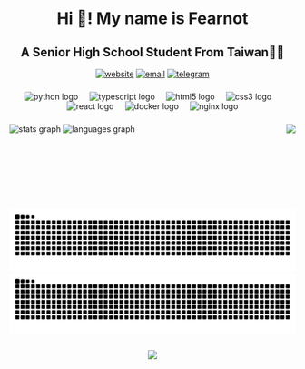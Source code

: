 <h1 align="center">Hi 👋! My name is Fearnot</h1>

###

<h2 align="center">A Senior High School Student From Taiwan🧑‍💻</h2>

  <div align="center">
  
  [![website](https://img.shields.io/badge/Website-fearnot.tw-green?style=for-the-badge&logoColor=green)](https://fearnot.tw)
  [![email](https://img.shields.io/badge/Email-hi%40fearnot.tw-red?style=for-the-badge&logo=Gmail&logoColor=red)](mailto:hi@fearnot.tw)
  [![telegram](https://img.shields.io/badge/Telegram-%40fearnot221-blue?style=for-the-badge&logo=Telegram&logoColor=blue)](https://t.me/fearnot221)
  
  </div>

###

<div align="center">
  <img src="https://cdn.jsdelivr.net/gh/devicons/devicon/icons/python/python-original.svg" height="30" alt="python logo"  />
  <img width="12" />
  <img src="https://cdn.jsdelivr.net/gh/devicons/devicon/icons/typescript/typescript-original.svg" height="30" alt="typescript logo"  />
  <img width="12" />
  <img src="https://cdn.jsdelivr.net/gh/devicons/devicon/icons/html5/html5-original.svg" height="30" alt="html5 logo"  />
  <img width="12" />
  <img src="https://cdn.jsdelivr.net/gh/devicons/devicon/icons/css3/css3-original.svg" height="30" alt="css3 logo"  />
  <img width="12" />
  <img src="https://cdn.jsdelivr.net/gh/devicons/devicon/icons/react/react-original.svg" height="30" alt="react logo"  />
  <img width="12" />
  <img src="https://cdn.jsdelivr.net/gh/devicons/devicon/icons/docker/docker-original.svg" height="30" alt="docker logo"  />
  <img width="12" />
  <img src="https://cdn.jsdelivr.net/gh/devicons/devicon/icons/nginx/nginx-original.svg" height="30" alt="nginx logo"  />
</div>

###

<img align="right" height="150" src="https://www.gravatar.com/avatar/582da575ff5a78f8f1271e3537f8b987?s=200&d=identicon"  />

###

<div align="left">
  <img src="https://github-readme-stats.vercel.app/api?username=fearnot221&hide_title=false&hide_rank=false&show_icons=true&include_all_commits=true&count_private=true&disable_animations=false&theme=dracula&locale=en&hide_border=false" height="150" alt="stats graph"  />
  <img src="https://github-readme-stats.vercel.app/api/top-langs?username=fearnot221&locale=en&hide_title=false&layout=compact&card_width=320&langs_count=5&theme=github_dark&hide_border=false" height="150" alt="languages graph"  />
</div>

###

![Light](https://raw.githubusercontent.com/fearnot221/fearnot221/output/github-contribution-grid-snake.svg#gh-light-mode-only)
![Dark](https://raw.githubusercontent.com/fearnot221/fearnot221/output/github-contribution-grid-snake-dark.svg#gh-dark-mode-only)

###

<div align="center">
  <img src="https://profile-counter.glitch.me/fearnot221/count.svg?"  />
</div>

###
